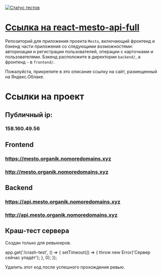 [![Статус тестов](../../actions/workflows/tests.yml/badge.svg)](../../actions/workflows/tests.yml)

# [Ссылка на react-mesto-api-full](https://github.com/OrGaNiK777/mesto-final)
Репозиторий для приложения проекта `Mesto`, включающий фронтенд и бэкенд части приложения со следующими возможностями: авторизации и регистрации пользователей, операции с карточками и пользователями. Бэкенд расположите в директории `backend/`, а фронтенд - в `frontend/`. 
  
Пожалуйста, прикрепите в это описание ссылку на сайт, размещенный на Яндекс.Облаке.

# Ссылки на проект

## Публичный ip:

### 158.160.49.56

## Frontend

### https://mesto.organik.nomoredomains.xyz
### http://mesto.organik.nomoredomains.xyz

## Backend

### https://api.mesto.organik.nomoredomains.xyz
### http://api.mesto.organik.nomoredomains.xyz

## Краш-тест сервера

Создан только для ревьюеров.

app.get('/crash-test', () => { setTimeout(() => { throw new Error('Сервер сейчас упадёт'); }, 0); });

Удалить этот код после успешного прохождения ревью.

